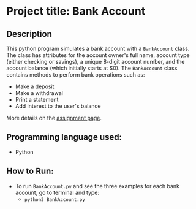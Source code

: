 # Project title: Bank Account

## Description
This python program simulates a bank account with a `BankAccount` class. The class has attributes for the account owner's full name, account type (either checking or savings), a unique 8-digit account number, and the account balance (which initially starts at $0). The `BankAccount` class contains methods to perform bank operations such as:
- Make a deposit
- Make a withdrawal
- Print a statement
- Add interest to the user's balance

More details on the [assignment page](https://github.com/Tech-at-DU/ACS-1111-Object-Oriented-Programming/blob/master/Lessons/bank_account.md).

## Programming language used:
- Python

## How to Run:
- To run `BankAccount.py` and see the three examples for each bank account, go to terminal and type:
  - `python3 BankAccount.py`